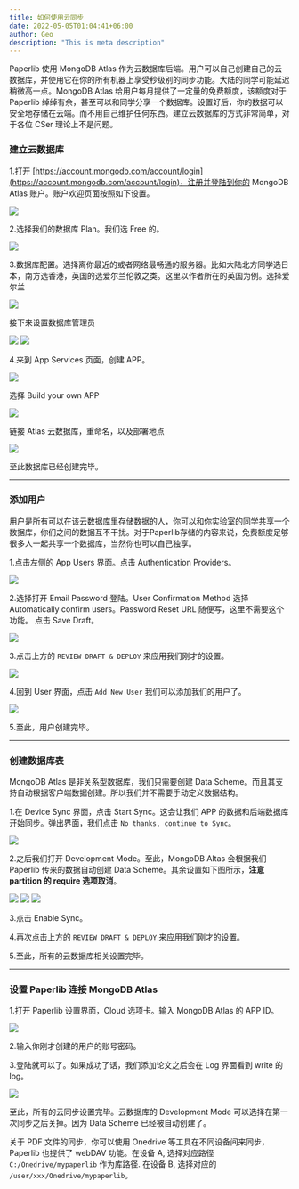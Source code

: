 ```yaml
---
title: 如何使用云同步
date: 2022-05-05T01:04:41+06:00
author: Geo
description: "This is meta description"
---
```


Paperlib 使用 MongoDB Atlas 作为云数据库后端。用户可以自己创建自己的云数据库，并使用它在你的所有机器上享受秒级别的同步功能。大陆的同学可能延迟稍微高一点。MongoDB Atlas 给用户每月提供了一定量的免费额度，该额度对于 Paperlib 绰绰有余，甚至可以和同学分享一个数据库。设置好后，你的数据可以安全地存储在云端。而不用自己维护任何东西。建立云数据库的方式非常简单，对于各位 CSer 理论上不是问题。

### 建立云数据库
1.打开 [https://account.mongodb.com/account/login](https://account.mongodb.com/account/login)，注册并登陆到你的 MongoDB Atlas 账户。账户欢迎页面按照如下设置。

![](/images/blog/sync/1.png)

2.选择我们的数据库 Plan。我们选 Free 的。

![](/images/blog/sync/2.png)

3.数据库配置。选择离你最近的或者网络最畅通的服务器。比如大陆北方同学选日本，南方选香港，英国的选爱尔兰伦敦之类。这里以作者所在的英国为例。选择爱尔兰

![](/images/blog/sync/3.png)

接下来设置数据库管理员

![](/images/blog/sync/4.png)
![](/images/blog/sync/5.png)

4.来到 App Services 页面，创建 APP。

![](/images/blog/sync/6.png)

选择 Build your own APP

![](/images/blog/sync/7.png)

链接 Atlas 云数据库，重命名，以及部署地点

![](/images/blog/sync/8.png)

至此数据库已经创建完毕。

---
### 添加用户

用户是所有可以在该云数据库里存储数据的人，你可以和你实验室的同学共享一个数据库，你们之间的数据互不干扰。对于Paperlib存储的内容来说，免费额度足够很多人一起共享一个数据库，当然你也可以自己独享。

1.点击左侧的 App Users 界面。点击 Authentication Providers。

![](/images/blog/sync/user1.png)

2.选择打开 Email Password 登陆。User Confirmation Method 选择 Automatically confirm users。Password Reset URL 随便写，这里不需要这个功能。 点击 Save Draft。

![](/images/blog/sync/user2.png)

3.点击上方的 `REVIEW DRAFT & DEPLOY` 来应用我们刚才的设置。

![](/images/blog/sync/user3.png)

4.回到 User 界面，点击 `Add New User` 我们可以添加我们的用户了。

![](/images/blog/sync/user4.png)

5.至此，用户创建完毕。

---
### 创建数据库表

MongoDB Atlas 是非关系型数据库，我们只需要创建 Data Scheme。而且其支持自动根据客户端数据创建。所以我们并不需要手动定义数据结构。

1.在 Device Sync 界面，点击 Start Sync。这会让我们 APP 的数据和后端数据库开始同步。弹出界面，我们点击 `No thanks, continue to Sync`。

![](/images/blog/sync/9.png)

2.之后我们打开 Development Mode。至此，MongoDB Altas 会根据我们 Paperlib 传来的数据自动创建 Data Scheme。其余设置如下图所示，**注意 partition 的 require 选项取消**。

![](/images/blog/sync/10.png)
![](/images/blog/sync/11.png)
![](/images/blog/sync/12.png)


3.点击 Enable Sync。

4.再次点击上方的 `REVIEW DRAFT & DEPLOY` 来应用我们刚才的设置。

5.至此，所有的云数据库相关设置完毕。

---
### 设置 Paperlib 连接 MongoDB Atlas

1.打开 Paperlib 设置界面，Cloud 选项卡。输入 MongoDB Atlas 的 APP ID。

![](/images/blog/sync/13.png)

2.输入你刚才创建的用户的账号密码。

3.登陆就可以了。如果成功了话，我们添加论文之后会在 Log 界面看到 write 的 log。


![](/images/blog/sync/19.png)


至此，所有的云同步设置完毕。云数据库的 Development Mode 可以选择在第一次同步之后关掉。因为 Data Scheme 已经被自动创建了。

关于 PDF 文件的同步，你可以使用 Onedrive 等工具在不同设备间来同步，Paperlib 也提供了 webDAV 功能。在设备 A, 选择对应路径 `C:/Onedrive/mypaperlib` 作为库路径. 在设备 B, 选择对应的 `/user/xxx/Onedrive/mypaperlib`。